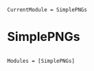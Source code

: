 ```@meta
CurrentModule = SimplePNGs
```

# SimplePNGs

```@index
```

```@autodocs
Modules = [SimplePNGs]
```
